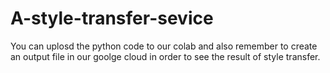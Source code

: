 # A-style-transfer-sevice
You can uplosd the python code to our colab and also remember to create an output file in our goolge cloud in order to see the result of style transfer.
